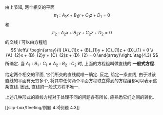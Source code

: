 由上节知, 两个相交的平面
$$
{\pi }_{1} : {A}_{1}x + {B}_{1}y + {C}_{1}z + {D}_{1} = 0
$$
和
$$
{\pi }_{2} : {A}_{2}x + {B}_{2}y + {C}_{2}z + {D}_{2} = 0
$$
的交线 $l$ 可以由方程组
$$
\left\{ \begin{array}{l} {A}_{1}x + {B}_{1}y + {C}_{1}z + {D}_{1} = 0 \\ {A}_{2}x + {B}_{2}y + {C}_{2}z + {D}_{2} = 0 \end{array}\right. \tag{4.3}
$$
所确定. 当 ${A}_{1} : {B}_{1} : {C}_{1} \neq {A}_{2} : {B}_{2} : {C}_{2}$ 时, 上面的方程组叫做直线的 **一般式方程**.

给定两个相交的平面, 它们所交的直线就唯一确定. 
反之, 给定一条直线, 由于过该直线的平面有无穷多个, 将其中任何两个平面方程联立得到的方程组都可以表示这条直线. 
因此, 直线的一般式方程不唯一.

上述几种形式的直线方程对于处理不同的问题各有所长, 应熟悉它们之间的转化.

[[slip-box/fleeting/例题 4.3|例题 4.3]]